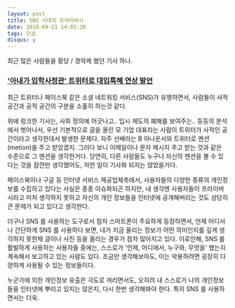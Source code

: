 ```yaml
---
layout: post
title: SNS 시대의 프라이버시
date: 2010-09-21 14:01:20
tags: 단상
disqus: y
---
```


최근 많은 사람들을 황당 / 경악케 했던 기사 하나.

### ['아내가 입학사정관' 트위터로 대입특혜 연상 발언](http://news.naver.com/main/read.nhn?mode=LSD&mid=sec&sid1=102&oid=001&aid=0004653730)

최근 트위터나 페이스북 같은 소셜 네트워킹 서비스(SNS)가 유행하면서, 사람들이 사적 공간과 공적 공간의 구분을 소홀히 하는것 같다.

위에 링크한 기사는, 사회 정의에 어긋나고.. 입시 제도의 폐해를 보여주는.. 등등의 분석에서 벗어나서, 우선 기본적으로 글을 올린 모 기업 대표라는 사람이 트위터가 사적인 공간이라고 생각한데서 발생한 문제다. 자주 선배라는 B 아나운서와 트위터로 멘션(metion)을 주고 받았겠지. 그러다 보니 이메일이나 문자 메시지 주고 받는 것과 같은 수준으로 그 멘션을 생각한거다. 당연히, 다른 사람들도 누구나 자신의 멘션을 볼 수 있다는 것을 잠깐만 생각했어도, 저런 일이 기사화 되지는 않았을거다.

페이스북이나 구글 등 인터넷 서비스 제공업체측에서, 사용자들의 다양한 종류의 개인정보를 수집하고 있다는 사실은 종종 이슈화되곤 하지만, 내 생각엔 사용자들이 프라이버시라고 미처 생각하지 못하고 자신의 개인 정보들을 인터넷에 공개해버리는 것도 상당히 큰 문제가 되고 있다고 생각한다.

더구나 SNS 를 사용하는 도구로서 점차 스마트폰이 주요하게 등장하면서, 언제 어디서나 간단하게 SNS 를 사용하다 보면, 내가 지금 올리는 정보가 어떤 의미인지를 깊게 생각하지 못한채 글이나 사진 등을 올리는 경우가 점차 많아지고 있다. 이로인해, SNS 를 활발하게 사용하는 사용자들 중에는, 스스로가 '언제, 어디에서, 누구와, 무엇을' 했는지 계속해서 보고하고 있는 사람도 있다. 조금만 생각해보아도, 이는 악용하려면 굉장히 다양하게 사용될 수 있는 정보들이다.

누군가에 의한 개인정보 유출은 극도로 꺼리면서도, 오히려 내 스스로가 나의 개인정보들을 인터넷에 뿌리고 있지는 않은지, 다시 한번 생각해봐야 한다. 특히 SNS 를 사용하면서는 더욱.
